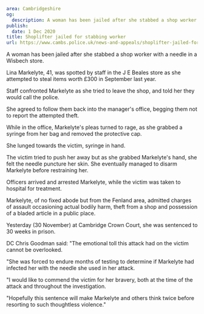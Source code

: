 ```yaml
area: Cambridgeshire
og:
  description: A woman has been jailed after she stabbed a shop worker with a needle in a Wisbech store.
publish:
  date: 1 Dec 2020
title: Shoplifter jailed for stabbing worker
url: https://www.cambs.police.uk/news-and-appeals/shoplifter-jailed-for-stabbing-worker-Nov-2020
```

A woman has been jailed after she stabbed a shop worker with a needle in a Wisbech store.

Lina Markelyte, 41, was spotted by staff in the J E Beales store as she attempted to steal items worth £300 in September last year.

Staff confronted Markelyte as she tried to leave the shop, and told her they would call the police.

She agreed to follow them back into the manager's office, begging them not to report the attempted theft.

While in the office, Markelyte's pleas turned to rage, as she grabbed a syringe from her bag and removed the protective cap.

She lunged towards the victim, syringe in hand.

The victim tried to push her away but as she grabbed Markelyte's hand, she felt the needle puncture her skin. She eventually managed to disarm Markelyte before restraining her.

Officers arrived and arrested Markelyte, while the victim was taken to hospital for treatment.

Markelyte, of no fixed abode but from the Fenland area, admitted charges of assault occasioning actual bodily harm, theft from a shop and possession of a bladed article in a public place.

Yesterday (30 November) at Cambridge Crown Court, she was sentenced to 30 weeks in prison.

DC Chris Goodman said: "The emotional toll this attack had on the victim cannot be overlooked.

"She was forced to endure months of testing to determine if Markelyte had infected her with the needle she used in her attack.

"I would like to commend the victim for her bravery, both at the time of the attack and throughout the investigation.

"Hopefully this sentence will make Markelyte and others think twice before resorting to such thoughtless violence."

